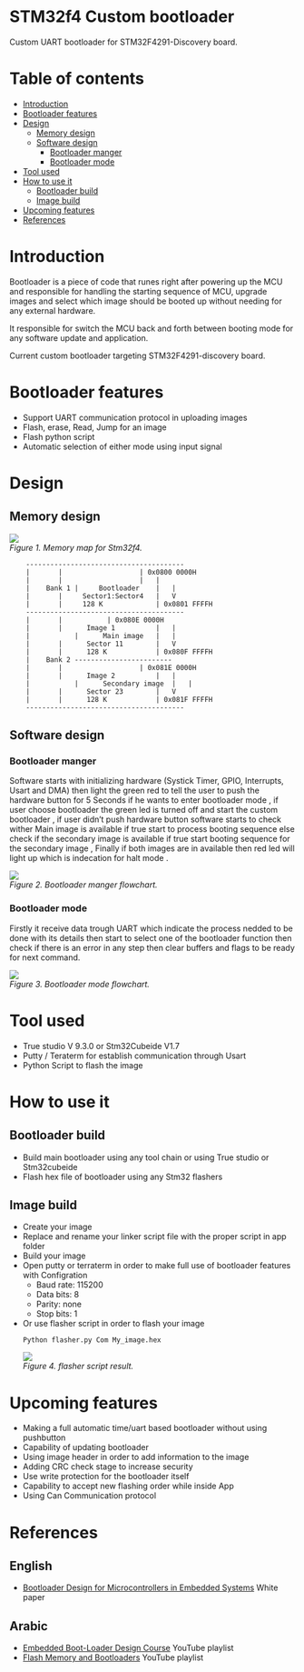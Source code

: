 
# STM32f4 Custom bootloader
Custom UART bootloader for STM32F4291-Discovery board.

# Table of contents
- [Introduction](#introduction)
- [Bootloader features](#bootloader-features)
- [Design](#design)
	- [Memory design](#memory-design)
  	- [Software design](#software-design)
		- [Bootloader manger](#bootloader-manger)
		- [Bootloader mode](#bootloader-mode)
- [Tool used](#tool-used)
- [How to use it](#how-to-use-it)
	- [Bootloader build](#bootloader-build)
	- [Image build](#image-build)
- [Upcoming features](#upcoming-features)
- [References](#references)


# Introduction
Bootloader is a piece of code that runes right after powering up the MCU and responsible for handling the starting sequence of MCU, upgrade images and select which image should be booted up without needing for any external hardware.

It responsible for switch the MCU back and forth between booting mode for any software update and application.

Current custom bootloader targeting STM32F4291-discovery board.

# Bootloader features
- Support UART communication protocol in uploading images
- Flash, erase, Read, Jump for an image 
- Flash python script 
- Automatic selection of either mode using input signal

# Design 
## Memory design 
<img src="imgs/stm32f4-memorymap.png" > <br>
	*Figure 1. Memory map for Stm32f4.*

`````````````
	---------------------------------------
	|		|           		| 0x0800 0000H
	|		|            		|   |
	|    Bank 1	|     Bootloader  	|   |
	|		|     Sector1:Sector4  	|   V
	|		|     128 K            	| 0x0801 FFFFH
	---------------------------------------
	|		|  			| 0x080E 0000H
	|		|      Image 1          |   |
	|    		|      Main image	|   |
	|		|      Sector 11       	|   V
	|		|      128 K          	| 0x080F FFFFH
	|    Bank 2	------------------------
	|		|               	| 0x081E 0000H
	|		|      Image 2        	|   |
	|    		|      Secondary image	|   |
	|		|      Sector 23       	|   V
	|		|      128 K          	| 0x081F FFFFH
	---------------------------------------
`````````````

##  Software design
### Bootloader manger
Software starts with initializing hardware (Systick Timer, GPIO, Interrupts, Usart and DMA) then light the green red to tell the user to push the hardware button for 5 Seconds if he wants to enter bootloader mode , if user choose bootloader the green led is turned off and start the custom bootloader , if user didn’t push hardware button software starts to check wither Main image is available if true start to process booting sequence else check if the secondary image is available if true start booting sequence  for the secondary image , Finally if both images are in available then red led  will light up which is indecation for halt mode .
		
<img src="imgs/Bootloader-manger-flowchart.png" > <br>
*Figure 2. Bootloader manger flowchart.*
			
			
### Bootloader mode 
Firstly it receive data trough UART which indicate the process nedded to be done with its details then start to select one of the bootloader function then check if there is an error in any step then clear buffers and flags to be ready for next command.
		
<img src="imgs/Bootloader-mode-flowchart.png" > <br>
*Figure 3. Bootloader mode flowchart.*

# Tool used
- True studio V 9.3.0 or Stm32Cubeide V1.7 
- Putty / Teraterm for establish communication through Usart
- Python Script to flash the image

# How to use it
## Bootloader build
- Build main bootloader using any tool chain or using True studio or Stm32cubeide
- Flash hex file of bootloader using any Stm32 flashers
	
## Image build
- Create your image
- Replace and rename your linker script file with the proper script in app folder
- Build your image
- Open putty or terraterm in order to make full use of bootloader features with Configration 
	- Baud rate: 115200
	- Data bits: 8
	- Parity: none
	- Stop bits: 1
- Or use flasher script in order to flash your image
	```
	Python flasher.py Com My_image.hex  
	```
	<img src="imgs/flasher-script-operate.png" > <br>
*Figure 4. flasher script result.*
# Upcoming features

- Making a full automatic time/uart based bootloader without using pushbutton
- Capability of updating bootloader 
- Using image header in order to add information to the image
- Adding CRC check stage to increase security 
- Use write protection for the bootloader itself 
- Capability to accept new flashing order while inside App  
- Using Can Communication protocol 


# References
## English
- <a href="https://www.beningo.com/insights/white-papers/bootloader-design-for-microcontrollers-in-embedded-systems/">Bootloader Design for Microcontrollers in Embedded Systems</a> White paper
## Arabic
- <a href="https://www.youtube.com/playlist?list=PLl3yF2kjT6AzLxhOuCEBY-8RzOIB1sfnN">Embedded Boot-Loader Design Course</a> YouTube playlist
- <a href="https://www.youtube.com/playlist?list=PLPFp2zIiTnxV5e75pGKIccaR0BjmpIS79">Flash Memory and Bootloaders</a> YouTube playlist
